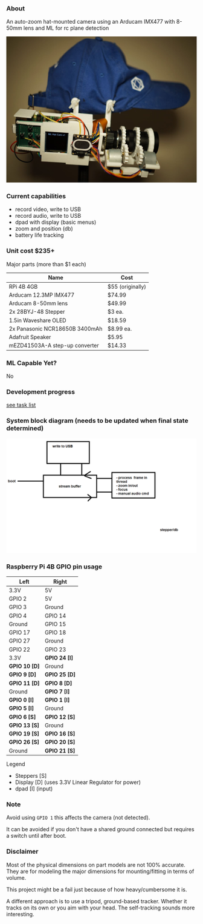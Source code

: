 ### About

An auto-zoom hat-mounted camera using an Arducam IMX477 with 8-50mm lens and ML for rc plane detection

<img src="ml-hat-cam-v1.JPG"/>

### Current capabilities
- record video, write to USB
- record audio, write to USB
- dpad with display (basic menus)
- zoom and position (db)
- battery life tracking

### Unit cost $235+

Major parts (more than $1 each)

| Name                           | Cost             |
| ------------------------------ | ---------------- |
| RPi 4B 4GB                     | $55 (originally) |
| Arducam 12.3MP IMX477          | $74.99           |
| Arducam 8-50mm lens            | $49.99           |
| 2x 28BYJ-48 Stepper            | $3 ea.           |
| 1.5in Waveshare OLED           | $18.59           |
| 2x Panasonic NCR18650B 3400mAh | $8.99 ea.        |
| Adafruit Speaker               | $5.95            |
| mEZD41503A-A step-up converter | $14.33           |

### ML Capable Yet?

No

### Development progress

[see task list](/tasks.md)

### System block diagram (needs to be updated when final state determined)
<img src="ml-hat-cam-system-diagram-wip.png"/>

### Raspberry Pi 4B GPIO pin usage

| Left            | Right           |
| --------------- | --------------- |
| 3.3V            | 5V              |
| GPIO 2          | 5V              |
| GPIO 3          | Ground          |
| GPIO 4          | GPIO 14         |
| Ground          | GPIO 15         |
| GPIO 17         | GPIO 18         |
| GPIO 27         | Ground          |
| GPIO 22         | GPIO 23         |
| 3.3V            | **GPIO 24 [I]** |
| **GPIO 10 [D]** | Ground          |
| **GPIO 9 [D]**  | **GPIO 25 [D]** |
| **GPIO 11 [D]** | **GPIO 8  [D]** |
| Ground          | **GPIO 7  [I]** |
| **GPIO 0  [I]** | **GPIO 1  [I]** |
| **GPIO 5  [I]** | Ground          |
| **GPIO 6  [S]** | **GPIO 12 [S]** |
| **GPIO 13 [S]** | Ground          |
| **GPIO 19 [S]** | **GPIO 16 [S]** |
| **GPIO 26 [S]** | **GPIO 20 [S]** |
| Ground          | **GPIO 21 [S]** |

Legend

- Steppers [S]
- Display [D] (uses 3.3V Linear Regulator for power)
- dpad [I] (input)

### Note

Avoid using `GPIO 1` this affects the camera (not detected).

It can be avoided if you don't have a shared ground connected but requires a switch until after boot.

### Disclaimer

Most of the physical dimensions on part models are not 100% accurate. They are for modeling the major dimensions for mounting/fitting in terms of volume.

This project might be a fail just because of how heavy/cumbersome it is.

A different approach is to use a tripod, ground-based tracker. Whether it tracks on its own or you aim with your head. The self-tracking sounds more interesting.

